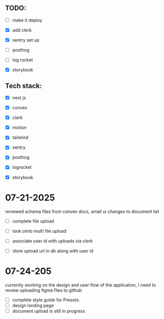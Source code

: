 ## TODO: 
- [ ] make it deploy 
- [x] add clerk
- [x] sentry set up
- [ ] posthog
- [ ] log rocket
- [x] storybook



## Tech stack:
- [x] next js
- [x] convex
- [x] clerk
- [x] motion
- [x] tailwind
- [x] sentry
- [x] posthog
- [x] logrocket
- [x] storybook


# 07-21-2025
reviewed schema files from convex docs, small ui changes to document list
- [ ] complete file upload
- [ ] look ointo multi file upload
- [ ] associate user id with uploads via clerk
- [ ] store upload url in db along with user id



# 07-24-205
currently working on the design and user flow of the application, 
I need to review uploading figma files to github
- [ ] complete style guide for Pressto.
- [ ] design lsnding page
- [ ] document upload is still in progress